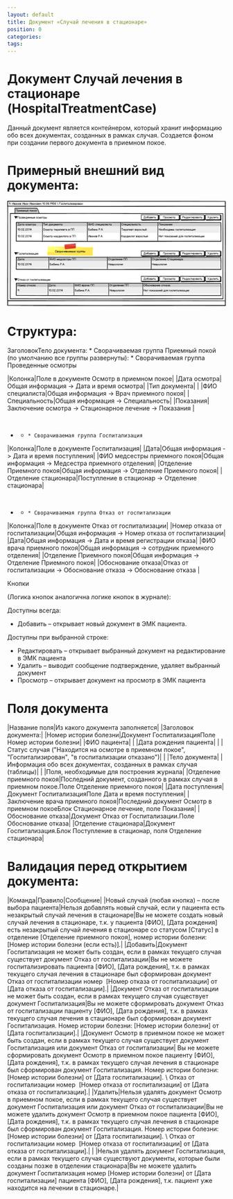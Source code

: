 ```yaml
---
layout: default
title: Документ «Случай лечения в стационаре»
position: 0
categories: 
tags: 
---
```


# Документ Случай лечения в стационаре (HospitalTreatmentCase)

Данный документ является контейнером, который хранит информацию обо всех документах, созданных в рамках случая. Создается фоном при создании первого документа в приемном покое.

# Примерный внешний вид документа:

![](image2014-9-22-18457.png)

# Структура:

ЗаголовокТело документа:  * Сворачиваемая группа Приемный покой (по умолчанию все группы развернуты):    * Сворачиваемая группа Проведенные осмотры



|Колонка|Поле в документе Осмотр в приемном покое|
|Дата осмотра|Общая информация -> Дата и время осмотра|
|Тип документа| |
|ФИО специалиста|Общая информация -> Врач приемного покоя|
|Специальность|Общая информация -> Специальность|
|Показания|Заключение осмотра -> Стационарное лечение -> Показания |

 

*   *     * Сворачиваемая группа Госпитализация





|Колонка|Поле в документе Госпитализация|
|Дата|Общая информация -> Дата и время поступления|
|ФИО медсестры приемного покоя|Общая информация -> Медсестра приемного отделения|
|Отделение Приемного покоя|Общая информация -> Отделение Приемного покоя|
|Отделение стационара|Поступление в стационар -> Отделение стационара|

 

*   *     * Сворачиваемая группа Отказ от госпитализации





|Колонка|Поле в документе Отказ от госпитализации|
|Номер отказа от госпитализации|Общая информация -> Номер отказа от госпитализации|
|Дата|Общая информация -> Дата и время регистрации отказа|
|ФИО врача приемного покоя|Общая информация -> сотрудник приемного отделения|
|Отделение Приемного покоя|Общая информация -> Отделение Приемного покоя|
|Обоснование отказа|Отказ от госпитализации -> Обоснование отказа -> Обоснование отказа |

Кнопки

(Логика кнопок аналогична логике кнопок в журнале):

Доступны всегда:

* Добавить – открывает новый документ в ЭМК пациента.

Доступны при выбранной строке:

* Редактировать – открывает выбранный документ на редактирование в ЭМК пациента
* Удалить – выводит сообщение подтверждение, удаляет выбранный документ
* Просмотр – открывает документ на просмотр в ЭМК пациента

# Поля документа

|Название поля|Из какого документа заполняется|
|Заголовок документа:|
|Номер истории болезни|Документ ГоспитализацияПоле Номер истории болезни|
|ФИО пациента| |
|Дата рождения пациента| |
|Статус случая ("Находится на осмотре в приемном покое", "Госпитализирован", "в госпитализации отказано")| |
|Тело документа|
|Информация обо всех документах, созданных в рамках случая (таблицы)| |
|Поля, необходимые для построения журнала|
|Отделение приемного покоя|Последний документ, созданного в рамках случая в приемном покое.Поле Отделение приемного покоя|
|Дата поступления|Документ ГоспитализацияПоле Дата и время поступления|
|Заключение врача приемного покоя|Последний документ Осмотр в приемном покоеБлок Стационарное лечение, поле Показания|
|Обоснование отказа|Документ Отказ от Госпитализации.Поле Обоснование отказа|
|Отделение стационара|Документ Госпитализация.Блок Поступление в стационар, поля Отделение стационара|

# Валидация перед открытием документа:

|Команда|Правило|Сообщение|
|Новый случай (любая кнопка) – после выбора пациента|Нельзя добавлять новый случай, если у пациента есть незакрытый случай лечения в стационаре|Вы не можете создать новый случай лечения в стационаре, т.к. у пациента [ФИО], [Дата рождения] есть незакрытый случай лечения в стационаре со статусом [Статус] в отделение [Отделение приемного покоя], номер истории болезни: [Номер истории болезни (если есть)].|
|Добавить|Документ Госпитализация не может быть создан, если в рамках текущего случая существует документ Отказ от госпитализации|Вы не можете госпитализировать пациента [ФИО], [Дата рождения], т.к. в рамках текущего случая лечения в стационаре был сформирован документ Отказ от госпитализации номер  [Номер отказа от госпитализации] от [Дата отказа от госпитализации].|
|Документ Отказ от госпитализации не может быть создан, если в рамках текущего случая существует документ Госпитализация|Вы не можете сформировать документ Отказ от госпитализации пациенту [ФИО], [Дата рождения], т.к. в рамках текущего случая лечения в стационаре был сформирован документ Госпитализация. Номер истории болезни: [Номер истории болезни] от [Дата госпитализации].|
|Документ Осмотр в приемном покое не может быть создан, если в рамках текущего случая существует документ Госпитализация или документ Отказ от госпитализации| Вы не можете сформировать документ Осмотр в приемном покое пациенту [ФИО], [Дата рождения], т.к. в рамках текущего случая лечения в стационаре был сформирован документ Госпитализация. Номер истории болезни: [Номер истории болезни] от [Дата госпитализации]. \ Отказ от госпитализации номер  [Номер отказа от госпитализации] от [Дата отказа от госпитализации].|
|Удалить|Нельзя удалять документ Осмотр в приемном покое, если в рамках текущего случая существует документ Госпитализация или документ Отказ от госпитализации|Вы не можете удалить документ Осмотр в приемном покое пациента [ФИО], [Дата рождения], т.к. в рамках текущего случая лечения в стационаре был сформирован документ Госпитализация. Номер истории болезни: [Номер истории болезни] от [Дата госпитализации]. \ Отказ от госпитализации номер  [Номер отказа от госпитализации] от [Дата отказа от госпитализации].|
| |Нельзя удалять документ Госпитализация, если в рамках текущего случая существуют документы, которые были созданы позже в отделении стационара|Вы не можете удалить документ Госпитализация номер [Номер истории болезни] от [Дата госпитализации] пациента [ФИО], [Дата рождения], т.к. пациент уже находится на лечении в стационаре.|

